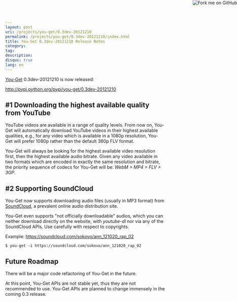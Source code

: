 ```yaml
---
layout: post
uri: /projects/you-get/0.3dev-20121210
permalink: /projects/you-get/0.3dev-20121210/index.html
title: You-Get 0.3dev-20121210 Release Notes
category:
tag:
description:
disqus: true
lang: en
---
```


[You-Get](https://github.com/soimort/you-get) 0.3dev-20121210 is now released:

<http://pypi.python.org/pypi/you-get/0.3dev-20121210>



## #1 Downloading the highest available quality from YouTube

YouTube videos are available in a range of quality levels. From now on, You-Get will automatically download YouTube videos in their highest available qualities, e.g., for any video which is available in a 1080p resolution, You-Get will prefer 1080p rather than the default 360p FLV format.

You-Get will always be looking for the highest available video resolution first, then the highest available audio bitrate. Given any video available in two formats which are encoded in exactly the same resolution and bitrate, the priority sequence of codecs for You-Get will be: _WebM > MP4 > FLV > 3GP_.



## #2 Supporting SoundCloud

You-Get now supports downloading audio files (usually in MP3 format) from [SoundCloud](https://soundcloud.com/), a prevalent online audio distribution site.

You-Get even supports "not officially downloadable" audios, which you can neither download directly on the website, with _youtube-dl_ nor via any of the SoundCloud APIs. Use carefully with respect to copyrights.

Example: <https://soundcloud.com/sokovo/ann_121020_rap_02>

    $ you-get -i https://soundcloud.com/sokovo/ann_121020_rap_02



## Future Roadmap

There will be a major code refactoring of You-Get in the future.

At this point, You-Get APIs are not stable yet, thus they are not recommended to use. You-Get APIs are planned to change immensely in the coming 0.3 release. 



<a href="https://github.com/soimort/you-get"><img style="position: absolute; top: 0; right: 0; border: 0;" src="https://s3.amazonaws.com/github/ribbons/forkme_right_orange_ff7600.png" alt="Fork me on GitHub"></a>
